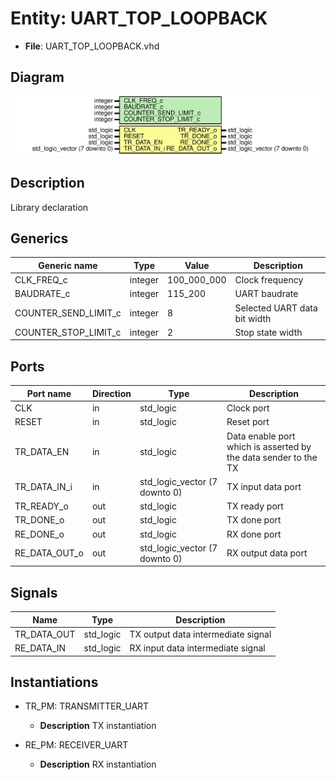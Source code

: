 # Entity: UART_TOP_LOOPBACK 

- **File**: UART_TOP_LOOPBACK.vhd
## Diagram

![Diagram](UART_TOP_LOOPBACK.svg "Diagram")
## Description

 Library declaration
## Generics

| Generic name         | Type    | Value       | Description                  |
| -------------------- | ------- | ----------- | ---------------------------- |
| CLK_FREQ_c           | integer | 100_000_000 | Clock frequency              |
| BAUDRATE_c           | integer | 115_200     | UART baudrate                |
| COUNTER_SEND_LIMIT_c | integer | 8           | Selected UART data bit width |
| COUNTER_STOP_LIMIT_c | integer | 2           | Stop state width             |
## Ports

| Port name     | Direction | Type                          | Description                                                     |
| ------------- | --------- | ----------------------------- | --------------------------------------------------------------- |
| CLK           | in        | std_logic                     | Clock port                                                      |
| RESET         | in        | std_logic                     | Reset port                                                      |
| TR_DATA_EN    | in        | std_logic                     | Data enable port which is asserted by the data sender to the TX |
| TR_DATA_IN_i  | in        | std_logic_vector (7 downto 0) | TX input data port                                              |
| TR_READY_o    | out       | std_logic                     | TX ready port                                                   |
| TR_DONE_o     | out       | std_logic                     | TX done port                                                    |
| RE_DONE_o     | out       | std_logic                     | RX done port                                                    |
| RE_DATA_OUT_o | out       | std_logic_vector (7 downto 0) | RX output data port                                             |
## Signals

| Name        | Type      | Description                        |
| ----------- | --------- | ---------------------------------- |
| TR_DATA_OUT | std_logic | TX output data intermediate signal |
| RE_DATA_IN  | std_logic | RX input data intermediate signal  |
## Instantiations

- TR_PM: TRANSMITTER_UART
  - **Description**
  TX instantiation

- RE_PM: RECEIVER_UART
  - **Description**
  RX instantiation

